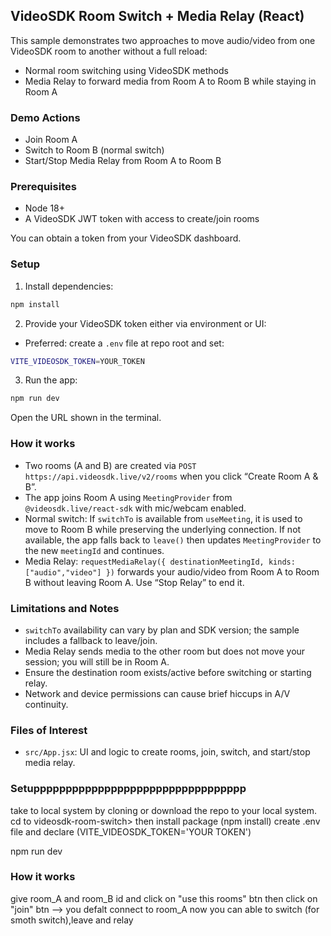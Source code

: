 

## VideoSDK Room Switch + Media Relay (React)

This sample demonstrates two approaches to move audio/video from one VideoSDK room to another without a full reload:

- Normal room switching using VideoSDK methods
- Media Relay to forward media from Room A to Room B while staying in Room A

### Demo Actions

- Join Room A
- Switch to Room B (normal switch)
- Start/Stop Media Relay from Room A to Room B

### Prerequisites

- Node 18+
- A VideoSDK JWT token with access to create/join rooms

You can obtain a token from your VideoSDK dashboard.

### Setup

1. Install dependencies:

```bash
npm install
```

2. Provide your VideoSDK token either via environment or UI:

- Preferred: create a `.env` file at repo root and set:

```bash
VITE_VIDEOSDK_TOKEN=YOUR_TOKEN
```

3. Run the app:

```bash
npm run dev
```

Open the URL shown in the terminal.

### How it works

- Two rooms (A and B) are created via `POST https://api.videosdk.live/v2/rooms` when you click “Create Room A & B”.
- The app joins Room A using `MeetingProvider` from `@videosdk.live/react-sdk` with mic/webcam enabled.
- Normal switch: If `switchTo` is available from `useMeeting`, it is used to move to Room B while preserving the underlying connection. If not available, the app falls back to `leave()` then updates `MeetingProvider` to the new `meetingId` and continues.
- Media Relay: `requestMediaRelay({ destinationMeetingId, kinds: ["audio","video"] })` forwards your audio/video from Room A to Room B without leaving Room A. Use “Stop Relay” to end it.

### Limitations and Notes

- `switchTo` availability can vary by plan and SDK version; the sample includes a fallback to leave/join.
- Media Relay sends media to the other room but does not move your session; you will still be in Room A.
- Ensure the destination room exists/active before switching or starting relay.
- Network and device permissions can cause brief hiccups in A/V continuity.

### Files of Interest

- `src/App.jsx`: UI and logic to create rooms, join, switch, and start/stop media relay.














### Setuppppppppppppppppppppppppppppppppp

  take to local system by cloning or download the repo to your local system.
  cd to videosdk-room-switch> 
  then install package (npm install)
  create .env file and declare (VITE_VIDEOSDK_TOKEN='YOUR TOKEN')

  npm run dev

### How it works

give room_A and room_B id and click on "use this rooms" btn  then click on "join" btn --> you defalt connect to room_A 
now you can able to switch (for smoth switch),leave and relay

